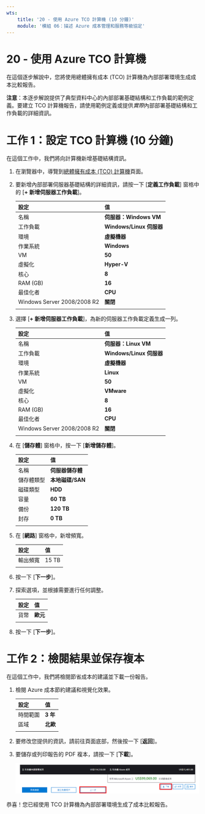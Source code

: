 ```yaml
---
wts:
    title: '20 - 使用 Azure TCO 計算機 (10 分鐘)'
    module: '模組 06：描述 Azure 成本管理和服務等級協定'
---
```

# 20 - 使用 Azure TCO 計算機


在這個逐步解說中，您將使用總體擁有成本 (TCO) 計算機為內部部署環境生成成本比較報告。

**注意**：本逐步解說提供了典型資料中心的內部部署基礎結構和工作負載的範例定義。要建立 TCO 計算機報告，請使用範例定義或提供*實際*內部部署基礎結構和工作負載的詳細資訊。

# 工作 1：設定 TCO 計算機 (10 分鐘)

在這個工作中，我們將向計算機新增基礎結構資訊。 

1. 在瀏覽器中，導覽到[總體擁有成本 (TCO) 計算機](https://azure.microsoft.com/zh-tw/pricing/tco/calculator/)頁面。

2. 要新增內部部署伺服器基礎結構的詳細資訊，請按一下 [**定義工作負載**] 窗格中的 [**+ 新增伺服器工作負載**]。

    | 設定 | 值 |
    | -- | -- |
    | 名稱 | **伺服器：Windows VM** |
    | 工作負載 | **Windows/Linux 伺服器** |
    | 環境 | **虛擬機器** |
    | 作業系統 | **Windows** |  
    | VM | **50** |
    | 虛擬化 | **Hyper-V** |
    | 核心 | **8**|
    | RAM (GB) | **16** |
    | 最佳化者 | **CPU** |
    | Windows Server 2008/2008 R2 | **關閉** |
    | | |

3. 選擇 [**+ 新增伺服器工作負載**]，為新的伺服器工作負載定義生成一列。 

    | 設定 | 值 |
    | -- | -- |
    | 名稱 | **伺服器：Linux VM** |
    | 工作負載 | **Windows/Linux 伺服器** |
    | 環境 | **虛擬機器** |
    | 作業系統 | **Linux** |  
    | VM | **50** |
    | 虛擬化 | **VMware** |
    | 核心 | **8**|
    | RAM (GB) | **16** |
    | 最佳化者 | **CPU** |
    | Windows Server 2008/2008 R2 | **關閉** |
    | | |

4. 在 [**儲存體**] 窗格中，按一下 [**新增儲存體**]。

    | 設定 | 值 |
    | -- | -- |
    | 名稱 | **伺服器儲存體** |
    | 儲存體類型 | **本地磁碟/SAN** |
    | 磁碟類型 | **HDD** |
    | 容量 | **60 TB** |  
    | 備份 | **120 TB** |
    | 封存 | **0 TB** |
    | | |

5. 在 [**網路**] 窗格中，新增頻寬。 

    | 設定 | 值 |
    | -- | -- |
    | 輸出頻寬 | 15 TB|
    | | |

6. 按一下 [**下一步**]。

7. 探索選項，並根據需要進行任何調整。 

    | 設定 | 值 |
    | -- | -- |
    | 貨幣 | **歐元** |
    | | |

8. 按一下 [**下一步**]。

# 工作 2：檢閱結果並保存複本

在這個工作中，我們將檢閱節省成本的建議並下載一份報告。 

1. 檢閱 Azure 成本節約建議和視覺化效果。

    | 設定 | 值 |
    | -- | -- |
    | 時間範圍| **3 年** |
    | 區域 | **北歐** |
    | | |


2. 要修改您提供的資訊，請前往頁面底部，然後按一下 [**返回**]。 

3. 要儲存或列印報告的 PDF 複本，請按一下 [**下載**]。

    ![Azure 中 TCO 計算機的報告窗格的螢幕擷取畫面。醒目提示並完成的輸入欄位表示如何將 TCO 計算機時間範圍設定為三年，以及如何將區域設定為北歐。一個圖表，對比了內部部署基礎結構和工作負載的成本與使用 Azure 降低的成本。](../images/2001.png)

恭喜！您已經使用 TCO 計算機為內部部署環境生成了成本比較報告。
